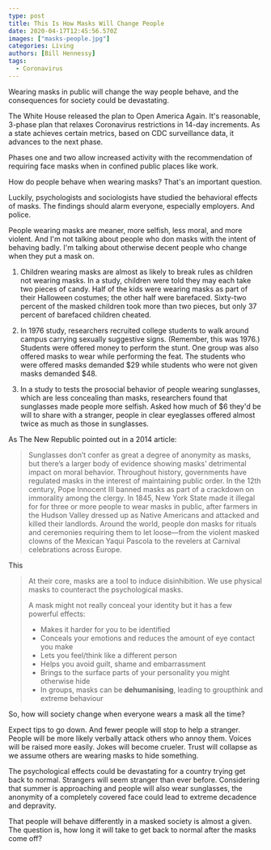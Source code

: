 ```yaml
---
type: post
title: This Is How Masks Will Change People
date: 2020-04-17T12:45:56.570Z
images: ["masks-people.jpg"]
categories: Living
authors: [Bill Hennessy]
tags:
  - Coronavirus
---
```

Wearing masks in public will change the way people behave, and the consequences for society could be devastating.

The White House released the plan to Open America Again. It's reasonable, 3-phase plan that relaxes Coronavirus restrictions in 14-day increments. As a state achieves certain metrics, based on CDC surveillance data, it advances to the next phase.

Phases one and two allow increased activity with the recommendation of requiring face masks when in confined public places like work. 

How do people behave when wearing masks? That's an important question. 

Luckily, psychologists and sociologists have studied the behavioral effects of masks. The findings should alarm everyone, especially employers. And police. 

People wearing masks are meaner, more selfish, less moral, and more violent. And I'm not talking about people who don masks with the intent of behaving badly. I'm talking about otherwise decent people who change when they put a mask on. 

1. Children wearing masks are almost as likely to break rules as children not wearing masks. In a study, children were told they may each take two pieces of candy. Half of the kids were wearing masks as part of their Halloween costumes; the other half were barefaced. Sixty-two percent of the masked children took more than two pieces, but only 37 percent of barefaced children cheated.

2. In 1976 study, researchers recruited college students to walk around campus carrying sexually suggestive signs. (Remember, this was 1976.) Students were offered money to perform the stunt. One group was also offered masks to wear while performing the feat. The students who were offered masks demanded $29 while students who were not given masks demanded $48. 

3. In a study to tests the prosocial behavior of people wearing sunglasses, which are less concealing than masks, researchers found that sunglasses made people more selfish. Asked how much of $6 they'd be will to share with a stranger, people in clear eyeglasses offered almost twice as much as those in sunglasses. 

As The New Republic pointed out in a 2014 article:

> Sunglasses don’t confer as great a degree of anonymity as masks, but there’s a larger body of evidence showing masks’ detrimental impact on moral behavior. Throughout history, governments have regulated masks in the interest of maintaining public order. In the 12th century, Pope Innocent III banned masks as part of a crackdown on immorality among the clergy. In 1845, New York State made it illegal for for three or more people to wear masks in public, after farmers in the Hudson Valley dressed up as Native Americans and attacked and killed their landlords. Around the world, people don masks for rituals and ceremonies requiring them to let loose—from the violent masked clowns of the Mexican Yaqui Pascola to the revelers at Carnival celebrations across Europe.

This 

> At their core, masks are a tool to induce disinhibition. We use physical masks to counteract the psychological masks.
> 
> A mask might not really conceal your identity but it has a few powerful effects:
> 
> * Makes it harder for you to be identified
> * Conceals your emotions and reduces the amount of eye contact you make
> * Lets you feel/think like a different person
> * Helps you avoid guilt, shame and embarrassment
> * Brings to the surface parts of your personality you might otherwise hide
> * In groups, masks can be **dehumanising**, leading to groupthink and extreme behaviour

So, how will society change when everyone wears a mask all the time?

Expect tips to go down. And fewer people will stop to help a stranger. People will be more likely verbally attack others who annoy them. Voices will be raised more easily. Jokes will become crueler. Trust will collapse as we assume others are wearing masks to hide something. 

The psychological effects could be devastating for a country trying get back to normal. Strangers will seem stranger than ever before. Considering that summer is approaching and people will also wear sunglasses, the anonymity of a completely covered face could lead to extreme decadence and depravity. 

That people will behave differently in a masked society is almost a given. The question is, how long it will take to get back to normal after the masks come off?

